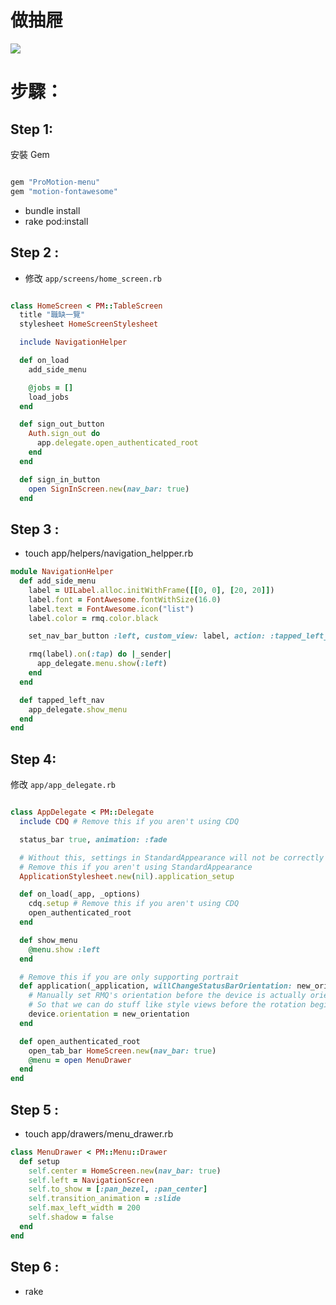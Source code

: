 # 做抽屜

![](https://cdn.filepicker.io/api/file/ZbQas77vSHCOlghBDYBn)

# 步驟：

## Step 1:

安裝 Gem

``` ruby

gem "ProMotion-menu"
gem "motion-fontawesome"

```

* bundle install
* rake pod:install

## Step 2 :

* 修改 `app/screens/home_screen.rb`


``` ruby

class HomeScreen < PM::TableScreen
  title "職缺一覽"
  stylesheet HomeScreenStylesheet

  include NavigationHelper

  def on_load
    add_side_menu

    @jobs = []
    load_jobs
  end

  def sign_out_button
    Auth.sign_out do
      app.delegate.open_authenticated_root
    end
  end

  def sign_in_button
    open SignInScreen.new(nav_bar: true)
  end

```


## Step 3 :

* touch app/helpers/navigation_helpper.rb

``` ruby
module NavigationHelper
  def add_side_menu
    label = UILabel.alloc.initWithFrame([[0, 0], [20, 20]])
    label.font = FontAwesome.fontWithSize(16.0)
    label.text = FontAwesome.icon("list")
    label.color = rmq.color.black

    set_nav_bar_button :left, custom_view: label, action: :tapped_left_nav

    rmq(label).on(:tap) do |_sender|
      app_delegate.menu.show(:left)
    end
  end

  def tapped_left_nav
    app_delegate.show_menu
  end
end

```


## Step 4:

修改 `app/app_delegate.rb`

``` ruby

class AppDelegate < PM::Delegate
  include CDQ # Remove this if you aren't using CDQ

  status_bar true, animation: :fade

  # Without this, settings in StandardAppearance will not be correctly applied
  # Remove this if you aren't using StandardAppearance
  ApplicationStylesheet.new(nil).application_setup

  def on_load(_app, _options)
    cdq.setup # Remove this if you aren't using CDQ
    open_authenticated_root
  end

  def show_menu
    @menu.show :left
  end

  # Remove this if you are only supporting portrait
  def application(_application, willChangeStatusBarOrientation: new_orientation, duration: duration)
    # Manually set RMQ's orientation before the device is actually oriented
    # So that we can do stuff like style views before the rotation begins
    device.orientation = new_orientation
  end

  def open_authenticated_root
    open_tab_bar HomeScreen.new(nav_bar: true)
    @menu = open MenuDrawer
  end
end

```

## Step 5 :

* touch app/drawers/menu_drawer.rb

``` ruby
class MenuDrawer < PM::Menu::Drawer
  def setup
    self.center = HomeScreen.new(nav_bar: true)
    self.left = NavigationScreen
    self.to_show = [:pan_bezel, :pan_center]
    self.transition_animation = :slide
    self.max_left_width = 200
    self.shadow = false
  end
end
```

## Step 6 :

* rake
